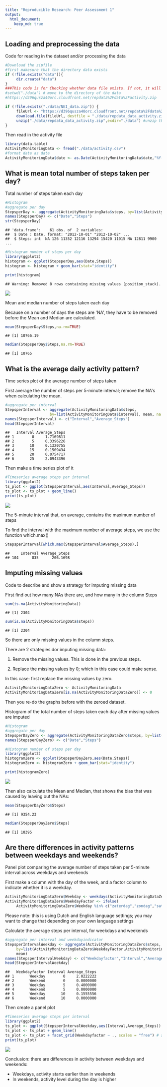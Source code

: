 ```yaml
---
title: "Reproducible Research: Peer Assessment 1"
output: 
  html_document:
    keep_md: true
---
```




## Loading and preprocessing the data


Code for reading in the dataset and/or processing the data



```r
#Download the zipfile
#first makesure that the directory data exists
if (!file.exists("data")){
     dir.create("data")
}
###This code is for Checking whether data file exists. If not, it will unzip the file
#setwd("./data") # move to the directory of the data
#https://d396qusza40orc.cloudfront.net/repdata%2Fdata%2Factivity.zip

if (!file.exists("./data/NEI_data.zip")) { 
     fileUrl <- "https://d396qusza40orc.cloudfront.net/repdata%2Fdata%2Factivity.zip"
     download.file(fileUrl, destfile = "./data/repdata_data_activity.zip",method="curl")
     unzip("./data/repdata_data_activity.zip",exdir="./data") #unzip the file
}
```

Then read in the activity file

```r
library(data.table)
ActivityMonitoringData <- fread("./data/activity.csv")
#format date as date
ActivityMonitoringData$date <- as.Date(ActivityMonitoringData$date,"%Y-%m-%d")
```



## What is mean total number of steps taken per day?

Total number of steps taken each day



```r
#Histogram
#aggregate per day
StepsperDay <- aggregate(ActivityMonitoringData$steps, by=list(ActivityMonitoringData$date), sum)
names(StepsperDay) <- c("Date","Steps")
str(StepsperDay)
```

```
## 'data.frame':	61 obs. of  2 variables:
##  $ Date : Date, format: "2012-10-01" "2012-10-02" ...
##  $ Steps: int  NA 126 11352 12116 13294 15420 11015 NA 12811 9900 ...
```

```r
#Histogram number of steps per day
library(ggplot2)
histogram <- ggplot(StepsperDay,aes(Date,Steps))
histogram <- histogram + geom_bar(stat="identity")

print(histogram)
```

```
## Warning: Removed 8 rows containing missing values (position_stack).
```

![](PA1-template_files/figure-html/unnamed-chunk-3-1.png)<!-- -->

Mean and median number of steps taken each day

Because on a number of days the steps are 'NA', they have to be removed before the Mean and Median are calculated.

```r
mean(StepsperDay$Steps,na.rm=TRUE)
```

```
## [1] 10766.19
```

```r
median(StepsperDay$Steps,na.rm=TRUE)
```

```
## [1] 10765
```

## What is the average daily activity pattern?

Time series plot of the average number of steps taken


First average the number of steps per 5-minute interval; remove the NA's when calculating the mean.


```r
#aggregate per interval
StepsperInterval <- aggregate(ActivityMonitoringData$steps, 
                    by=list(ActivityMonitoringData$interval), mean, na.rm=TRUE)
names(StepsperInterval) <- c("Interval","Average_Steps")
head(StepsperInterval)
```

```
##   Interval Average_Steps
## 1        0     1.7169811
## 2        5     0.3396226
## 3       10     0.1320755
## 4       15     0.1509434
## 5       20     0.0754717
## 6       25     2.0943396
```

Then make a time series plot of it


```r
#Timeseries average steps per interval
library(ggplot2)
ts_plot <- ggplot(StepsperInterval,aes(Interval,Average_Steps))
ts_plot <- ts_plot + geom_line()
print(ts_plot)
```

![](PA1-template_files/figure-html/unnamed-chunk-6-1.png)<!-- -->



The 5-minute interval that, on average, contains the maximum number of steps


To find the interval with the maximum number of average steps, we use the function which.max()

```r
StepsperInterval[which.max(StepsperInterval$Average_Steps),]
```

```
##     Interval Average_Steps
## 104      835      206.1698
```

## Imputing missing values

Code to describe and show a strategy for imputing missing data

First find out how many NAs there are, and how many in the column Steps

```r
sum(is.na(ActivityMonitoringData))
```

```
## [1] 2304
```

```r
sum(is.na(ActivityMonitoringData$steps))
```

```
## [1] 2304
```
So there are only missing values in the column steps.


There are 2 strategies dor imputing missing data:

1. Remove the missing values. This is done in the previous steps.

2. Replace the missing values by 0; which in this case could make sense.

In this case: first replace the missing values by zero.


```r
ActivityMonitoringDataZero <- ActivityMonitoringData
ActivityMonitoringDataZero[is.na(ActivityMonitoringDataZero)] <- 0
```


Then you re-do the graphs before with the zeroed dataset.

Histogram of the total number of steps taken each day after missing values are imputed



```r
#Histogram
#aggregate per day
StepsperDayZero <- aggregate(ActivityMonitoringDataZero$steps, by=list(ActivityMonitoringDataZero$date), sum)
names(StepsperDayZero) <- c("Date","Steps")

#Histogram number of steps per day
library(ggplot2)
histogramZero <- ggplot(StepsperDayZero,aes(Date,Steps))
histogramZero <- histogramZero + geom_bar(stat="identity")

print(histogramZero)
```

![](PA1-template_files/figure-html/unnamed-chunk-10-1.png)<!-- -->

Then also calculate the Mean and Median, that shows the bias that was caused by leaving out the NAs:

```r
mean(StepsperDayZero$Steps)
```

```
## [1] 9354.23
```

```r
median(StepsperDayZero$Steps)
```

```
## [1] 10395
```


## Are there differences in activity patterns between weekdays and weekends?
Panel plot comparing the average number of steps taken per 5-minute interval across weekdays and weekends


First make a column with the day of the week, and a factor column to indicate whether it is a weekday.


```r
ActivityMonitoringDataZero$Weekday <- weekdays(ActivityMonitoringDataZero$date)
ActivityMonitoringDataZero$WeekdayFactor <- ifelse(
     ActivityMonitoringDataZero$Weekday %in% c("zaterdag","zondag","saturday","sunday"),"Weekend", "Weekday")
```

Please note: this is using Dutch and English language settings; you may want to change that depending on your own language settings

Calculate the average steps per interval, for weekdays and weekends


```r
#aggregate per interval and weekdayindicator
StepsperIntervalWeekday <- aggregate(ActivityMonitoringDataZero$steps, 
     by=list(ActivityMonitoringDataZero$WeekdayFactor,ActivityMonitoringDataZero$interval), 
     mean)
names(StepsperIntervalWeekday) <- c("Weekdayfactor","Interval","Average_Steps")
head(StepsperIntervalWeekday)
```

```
##   Weekdayfactor Interval Average_Steps
## 1       Weekday        0     2.0222222
## 2       Weekend        0     0.0000000
## 3       Weekday        5     0.4000000
## 4       Weekend        5     0.0000000
## 5       Weekday       10     0.1555556
## 6       Weekend       10     0.0000000
```

Then create a panel plot 



```r
#Timeseries average steps per interval
library(ggplot2)
ts_plot <- ggplot(StepsperIntervalWeekday,aes(Interval,Average_Steps))
ts_plot <- ts_plot + geom_line()
ts_plot <- ts_plot + facet_grid(Weekdayfactor ~ ., scales = "free") # separate the weekday types
print(ts_plot)
```

![](PA1-template_files/figure-html/unnamed-chunk-14-1.png)<!-- -->

Conclusion: there are differences in activity between weekdays and weekends:

* Weekdays, activity starts earlier than in weekends
* In weekends, activity level during the day is higher
